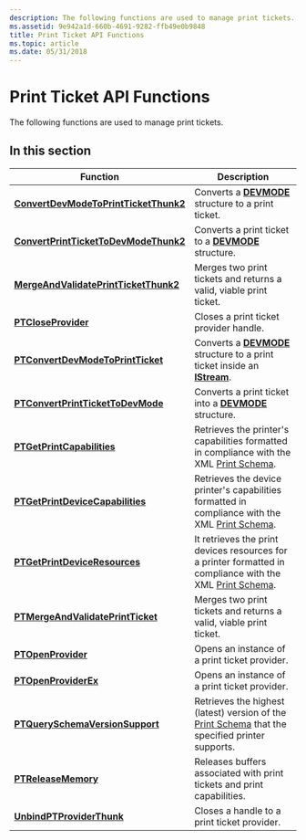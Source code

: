 ```yaml
---
description: The following functions are used to manage print tickets.
ms.assetid: 9e942a1d-660b-4691-9282-ffb49e0b9848
title: Print Ticket API Functions
ms.topic: article
ms.date: 05/31/2018
---
```


# Print Ticket API Functions

The following functions are used to manage print tickets.

## In this section



| Function                                                                                  | Description                                                                                                                                            |
|-------------------------------------------------------------------------------------------|--------------------------------------------------------------------------------------------------------------------------------------------------------|
| [**ConvertDevModeToPrintTicketThunk2**](convertdevmodetoprintticketthunk2.md)<br/> | Converts a [**DEVMODE**](/windows/win32/api/wingdi/ns-wingdi-devmodea) structure to a print ticket.<br/>                                                                          |
| [**ConvertPrintTicketToDevModeThunk2**](convertprinttickettodevmodethunk2.md)<br/> | Converts a print ticket to a [**DEVMODE**](/windows/win32/api/wingdi/ns-wingdi-devmodea) structure.<br/>                                                                          |
| [**MergeAndValidatePrintTicketThunk2**](mergeandvalidateprintticketthunk2.md)<br/> | Merges two print tickets and returns a valid, viable print ticket.<br/>                                                                          |
| [**PTCloseProvider**](/windows/desktop/api/prntvpt/nf-prntvpt-ptcloseprovider)<br/>                                     | Closes a print ticket provider handle.<br/>                                                                                                      |
| [**PTConvertDevModeToPrintTicket**](/windows/desktop/api/prntvpt/nf-prntvpt-ptconvertdevmodetoprintticket)<br/>         | Converts a [**DEVMODE**](/windows/win32/api/wingdi/ns-wingdi-devmodea) structure to a print ticket inside an [**IStream**](/windows/desktop/Stg/istream-compound-file-implementation).<br/>        |
| [**PTConvertPrintTicketToDevMode**](/windows/desktop/api/prntvpt/nf-prntvpt-ptconvertprinttickettodevmode)<br/>         | Converts a print ticket into a [**DEVMODE**](/windows/win32/api/wingdi/ns-wingdi-devmodea) structure.<br/>                                                                        |
| [**PTGetPrintCapabilities**](/windows/desktop/api/prntvpt/nf-prntvpt-ptgetprintcapabilities)<br/>                       | Retrieves the printer's capabilities formatted in compliance with the XML [Print Schema](./printschema.md).<br/>                   |
| [**PTGetPrintDeviceCapabilities**](/windows/win32/api/prntvpt/nf-prntvpt-ptgetprintdevicecapabilities)<br/>    | Retrieves the device printer's capabilities formatted in compliance with the XML [Print Schema](./printschema.md).<br/>            |
| [**PTGetPrintDeviceResources**](/windows/win32/api/prntvpt/nf-prntvpt-ptgetprintdeviceresources)<br/>          | It retrieves the print devices resources for a printer formatted in compliance with the XML [Print Schema](./printschema.md).<br/> |
| [**PTMergeAndValidatePrintTicket**](/windows/desktop/api/prntvpt/nf-prntvpt-ptmergeandvalidateprintticket)<br/>         | Merges two print tickets and returns a valid, viable print ticket.<br/>                                                                          |
| [**PTOpenProvider**](/windows/desktop/api/prntvpt/nf-prntvpt-ptopenprovider)<br/>                                       | Opens an instance of a print ticket provider.<br/>                                                                                               |
| [**PTOpenProviderEx**](/windows/desktop/api/prntvpt/nf-prntvpt-ptopenproviderex)<br/>                                   | Opens an instance of a print ticket provider.<br/>                                                                                               |
| [**PTQuerySchemaVersionSupport**](/windows/desktop/api/prntvpt/nf-prntvpt-ptqueryschemaversionsupport)<br/>             | Retrieves the highest (latest) version of the [Print Schema](./printschema.md) that the specified printer supports.<br/>           |
| [**PTReleaseMemory**](/windows/desktop/api/prntvpt/nf-prntvpt-ptreleasememory)<br/>                                     | Releases buffers associated with print tickets and print capabilities.<br/>                                                                      |
| [**UnbindPTProviderThunk**](unbindptproviderthunk.md)<br/>                         | Closes a handle to a print ticket provider.<br/>                                                                                                 |



 

 

